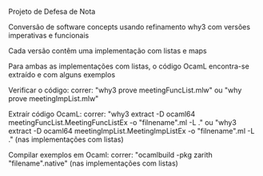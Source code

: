 Projeto de Defesa de Nota

Conversão de software concepts usando refinamento why3 com versões imperativas e funcionais

Cada versão contêm uma implementação com listas e maps

Para ambas as implementações com listas, o código OcamL encontra-se extraído e com alguns exemplos 

Verificar o código:
  correr: "why3 prove meetingFuncList.mlw" ou "why prove meetingImpList.mlw"

Extraír código OcamL:
  correr: "why3 extract -D ocaml64 meetingFuncList.MeetingFuncListEx -o "filnename".ml -L ." ou "why3 extract -D ocaml64 meetingImpList.MeetingImpListEx -o "filnename".ml -L ." (nas implementações com listas)

Compilar exemplos em Ocaml:
  correr: "ocamlbuild -pkg zarith "filename".native" (nas implementações com listas)
